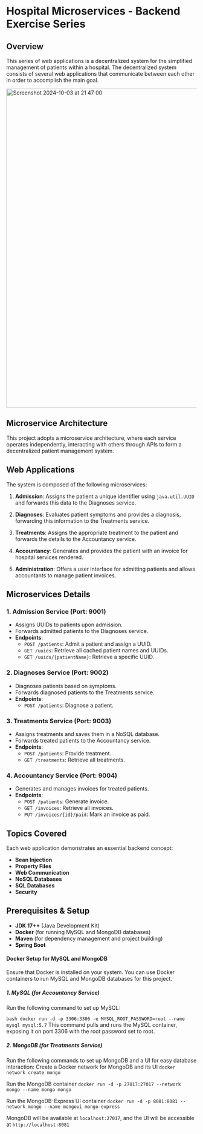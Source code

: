 # Hospital Microservices - Backend Exercise Series

## Overview
This series of web applications is a decentralized system for the simplified management of patients within a hospital. The decentralized system consists of several web applications that communicate between each other in order to accomplish the main goal.

<img width="842" alt="Screenshot 2024-10-03 at 21 47 00" src="https://github.com/user-attachments/assets/b903f0e9-2309-4d78-80d1-8319d0c24f84">

## Microservice Architecture
This project adopts a microservice architecture, where each service operates independently, interacting with others through APIs to form a decentralized patient management system.


## Web Applications
The system is composed of the following microservices:

1. **Admission**: Assigns the patient a unique identifier using `java.util.UUID` and forwards this data to the Diagnoses service.
   
2. **Diagnoses**: Evaluates patient symptoms and provides a diagnosis, forwarding this information to the Treatments service.

3. **Treatments**: Assigns the appropriate treatment to the patient and forwards the details to the Accountancy service.

4. **Accountancy**: Generates and provides the patient with an invoice for hospital services rendered.

5. **Administration**: Offers a user interface for admitting patients and allows accountants to manage patient invoices.

## Microservices Details
### 1. Admission Service (Port: 9001)
- Assigns UUIDs to patients upon admission.
- Forwards admitted patients to the Diagnoses service.
- **Endpoints**:
  - `POST /patients`: Admit a patient and assign a UUID.
  - `GET /uuids`: Retrieve all cached patient names and UUIDs.
  - `GET /uuids/{patientName}`: Retrieve a specific UUID.

### 2. Diagnoses Service (Port: 9002)
- Diagnoses patients based on symptoms.
- Forwards diagnosed patients to the Treatments service.
- **Endpoints**:
  - `POST /patients`: Diagnose a patient.

### 3. Treatments Service (Port: 9003)
- Assigns treatments and saves them in a NoSQL database.
- Forwards treated patients to the Accountancy service.
- **Endpoints**:
  - `POST /patients`: Provide treatment.
  - `GET /treatments`: Retrieve all treatments.

### 4. Accountancy Service (Port: 9004)
- Generates and manages invoices for treated patients.
- **Endpoints**:
  - `POST /patients`: Generate invoice.
  - `GET /invoices`: Retrieve all invoices.
  - `PUT /invoices/{id}/paid`: Mark an invoice as paid.


## Topics Covered
Each web application demonstrates an essential backend concept:

- **Bean Injection**
- **Property Files**
- **Web Communication**
- **NoSQL Databases**
- **SQL Databases**
- **Security**

## Prerequisites & Setup
- **JDK 17++** (Java Development Kit)
- **Docker** (for running MySQL and MongoDB databases)
- **Maven** (for dependency management and project building)
- **Spring Boot**

#### Docker Setup for MySQL and MongoDB

Ensure that Docker is installed on your system. You can use Docker containers to run MySQL and MongoDB databases for this project.

##### 1. MySQL (for Accountancy Service)
Run the following command to set up MySQL:

```bash docker run -d -p 3306:3306 -e MYSQL_ROOT_PASSWORD=root --name mysql mysql:5.7```
This command pulls and runs the MySQL container, exposing it on port 3306 with the root password set to root.

##### 2. MongoDB (for Treatments Service)
Run the following commands to set up MongoDB and a UI for easy database interaction:
Create a Docker network for MongoDB and its UI
```docker network create mongo```

Run the MongoDB container
```docker run -d -p 27017:27017 --network mongo --name mongo mongo```

Run the MongoDB-Express UI container
```docker run -d -p 8081:8081 --network mongo --name mongoui mongo-express```


MongoDB will be available at ```localhost:27017```, and the UI will be accessible at ```http://localhost:8081```

